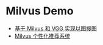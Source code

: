 # Milvus Demo
- [基于 Milvus 和 VGG 实现以图搜图](pic_search/README.md)
- [Milvus 个性化推荐系统](recommender_system/)

